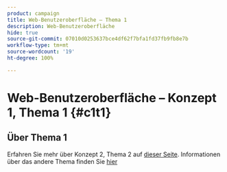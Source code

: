 ```yaml
---
product: campaign
title: Web-Benutzeroberfläche – Thema 1
description: Web-Benutzeroberfläche
hide: true
source-git-commit: 07010d0253637bce4df62f7bfa1fd37fb9fb8e7b
workflow-type: tm+mt
source-wordcount: '19'
ht-degree: 100%

---
```


# Web-Benutzeroberfläche – Konzept 1, Thema 1 {#c1t1}

## Über Thema 1

Erfahren Sie mehr über Konzept 2, Thema 2 auf [dieser Seite](../concept2/topic2.md).
Informationen über das andere Thema finden Sie [hier](../../automation/workflow/about-workflows.md)